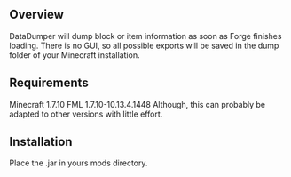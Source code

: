 ## Overview
DataDumper will dump block or item information as soon as Forge finishes loading. There is no GUI, so all possible exports will be saved in the dump folder of your Minecraft installation.

## Requirements
Minecraft 1.7.10
FML 1.7.10-10.13.4.1448
Although, this can probably be adapted to other versions with little effort.

## Installation
Place the .jar in yours mods directory.